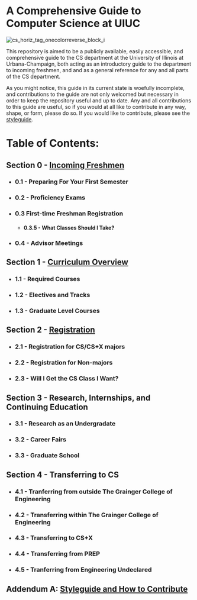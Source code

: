 # A Comprehensive Guide to Computer Science at UIUC

![cs_horiz_tag_onecolorreverse_block_i](https://user-images.githubusercontent.com/50086310/117201824-b48f3480-adb2-11eb-91be-f6a80b0167cf.png)

This repository is aimed to be a publicly available, easily accessible, and comprehensive guide to the CS department at the University of Illinois at Urbana-Champaign, both acting as an introductory guide to the department to incoming freshmen, and and as a general reference for any and all parts of the CS department. 

As you might notice, this guide in its current state is woefully incomplete, and contributions to the guide are not only welcomed but necessary in order to keep the repository useful and up to date. Any and all contributions to this guide are useful, so if you would at all like to contribute in any way, shape, or form, please do so. If you would like to contribute, please see the [styleguide](https://github.com/mersaults/uiuc-cs/blob/main/guide/styleguide.md).

# Table of Contents:

## Section 0 - [Incoming Freshmen](https://github.com/mersaults/uiuc-cs-incoming-freshman-guide/blob/main/guide/section0.md)
  * ### 0.1 - Preparing For Your First Semester
  * ### 0.2 - Proficiency Exams
  * ### 0.3 First-time Freshman Registration
    * #### 0.3.5 - What Classes Should I Take?
  * ### 0.4 - Advisor Meetings

## Section 1 - [Curriculum Overview](https://github.com/mersaults/uiuc-cs-incoming-freshman-guide/blob/main/guide/section1.md)
 * ### 1.1 - Required Courses
 * ### 1.2 - Electives and Tracks
 * ### 1.3 - Graduate Level Courses

## Section 2 - [Registration](https://github.com/mersaults/uiuc-cs-incoming-freshman-guide/blob/main/guide/section2.md)
 * ### 2.1 -  Registration for CS/CS+X majors
 * ### 2.2 - Registration for Non-majors
 * ### 2.3 - Will I Get the CS Class I Want?

## Section 3 - Research, Internships, and Continuing Education
 * ### 3.1 - Research as an Undergradate 
 * ### 3.2 - Career Fairs
 * ### 3.3 - Graduate School

## Section 4 - Transferring to CS
 * ### 4.1 - Tranferring from outside The Grainger College of Engineering
 * ### 4.2 - Transferring within The Grainger College of Engineering
 * ### 4.3 - Transferring to CS+X
 * ### 4.4 - Transferring from PREP
 * ### 4.5 - Tranferring from Engineering Undeclared

## Addendum A: [Styleguide and How to Contribute](https://github.com/mersaults/uiuc-cs/blob/main/guide/styleguide.md)
